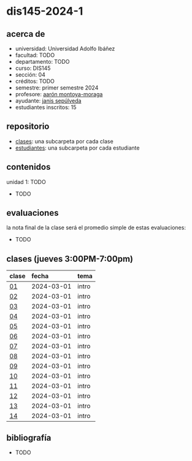 # dis145-2024-1

## acerca de

- universidad: Universidad Adolfo Ibáñez
- facultad: TODO
- departamento: TODO
- curso: DIS145
- sección: 04
- créditos: TODO
- semestre: primer semestre 2024
- profesore: [aarón montoya-moraga](https://github.com/montoyamoraga/)
- ayudante: [janis sepúlveda](https://github.com/janisepulveda)
- estudiantes inscritos: 15

## repositorio

- [clases](./clases/): una subcarpeta por cada clase
- [estudiantes](./estudiantes/): una subcarpeta por cada estudiante

## contenidos

unidad 1: TODO

- TODO

## evaluaciones

la nota final de la clase será el promedio simple de estas evaluaciones:

- TODO

## clases (jueves 3:00PM-7:00pm)

| clase                  | fecha      | tema  |
| :--------------------- | :--------- | :---- |
| [01](clases/clase-01/) | 2024-03-01 | intro |
| [02](clases/clase-02/) | 2024-03-01 | intro |
| [03](clases/clase-03/) | 2024-03-01 | intro |
| [04](clases/clase-04/) | 2024-03-01 | intro |
| [05](clases/clase-05/) | 2024-03-01 | intro |
| [06](clases/clase-06/) | 2024-03-01 | intro |
| [07](clases/clase-07/) | 2024-03-01 | intro |
| [08](clases/clase-08/) | 2024-03-01 | intro |
| [09](clases/clase-09/) | 2024-03-01 | intro |
| [10](clases/clase-10/) | 2024-03-01 | intro |
| [11](clases/clase-11/) | 2024-03-01 | intro |
| [12](clases/clase-12/) | 2024-03-01 | intro |
| [13](clases/clase-13/) | 2024-03-01 | intro |
| [14](clases/clase-14/) | 2024-03-01 | intro |

## bibliografía

- TODO

